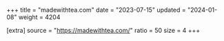 +++
title = "madewithtea.com"
date = "2023-07-15"
updated = "2024-01-08"
weight = 4204

[extra]
source = "https://madewithtea.com/"
ratio = 50
size = 4
+++

